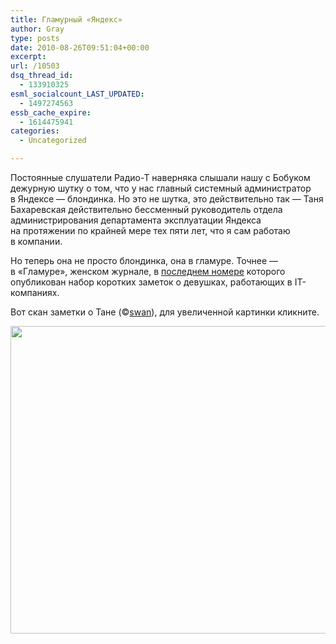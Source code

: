 ```yaml
---
title: Гламурный «Яндекс»
author: Gray
type: posts
date: 2010-08-26T09:51:04+00:00
excerpt:
url: /10503
dsq_thread_id:
  - 133910325
esml_socialcount_LAST_UPDATED:
  - 1497274563
essb_cache_expire:
  - 1614475941
categories:
  - Uncategorized

---
```








Постоянные слушатели Радио-Т наверняка слышали нашу с&nbsp;Бобуком дежурную шутку о&nbsp;том, что у&nbsp;нас главный системный администратор в&nbsp;Яндексе&nbsp;&mdash; блондинка. Но&nbsp;это не&nbsp;шутка, это действительно так&nbsp;&mdash; Таня Бахаревская действительно бессменный руководитель отдела администрирования департамента эксплуатации Яндекса на&nbsp;протяжении по&nbsp;крайней мере тех пяти лет, что я&nbsp;сам работаю в&nbsp;компании.

Но&nbsp;теперь она не&nbsp;просто блондинка, она в&nbsp;гламуре. Точнее&nbsp;&mdash; в&nbsp;&laquo;Гламуре&raquo;, женском журнале, в&nbsp;<a href="http://www.glamour.ru/magazine/" target="_blank">последнем номере</a> которого опубликован набор коротких заметок о&nbsp;девушках, работающих в&nbsp;IT-компаниях.

Вот скан заметки о&nbsp;Тане (©<a href="http://swan.ya.ru/" target="_blank">swan</a>), для увеличенной картинки кликните.

<a href="http://img-fotki.yandex.ru/get/4804/swan.f3/0_42894_2e89c653_orig" target="_blank"><img src="https://i1.wp.com/forumimg.net/blog/tvt-1.jpg?resize=640%2C492" width="640" height="492" data-recalc-dims="1" /></a>